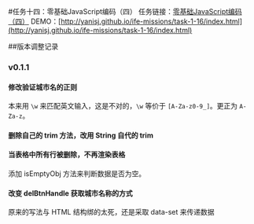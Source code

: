 #任务十四：零基础JavaScript编码（四）
任务链接：[零基础JavaScript编码（四）](http://ife.baidu.com/task/detail?taskId=16)
DEMO：[http://yanisj.github.io/ife-missions/task-1-16/index.html](http://yanisj.github.io/ife-missions/task-1-16/index.html)

##版本调整记录
### v0.1.1
#### 修改验证城市名的正则
本来用 `\w` 来匹配英文输入，这是不对的，`\w` 等价于 `[A-Za-z0-9_]`。更正为 `A-Za-z`。

#### 删除自己的 trim 方法，改用 String 自代的 trim

#### 当表格中所有行被删除，不再渲染表格
添加 isEmptyObj 方法来判断数据是否为空。

#### 改变 delBtnHandle 获取城市名称的方式
原来的写法与 HTML 结构绑的太死，还是采取 data-set 来传递数据
